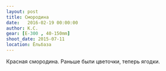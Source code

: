 ```yaml
---
layout: post
title: Смородина
date:   2016-02-19 00:00:00
author: К.С.
gear: [E-300 , 40-150mm]
shoot_date: 2015-07-11
location: Ёльбаза
---
```


Красная смородина. Раньше были цветочки, теперь ягодки.
